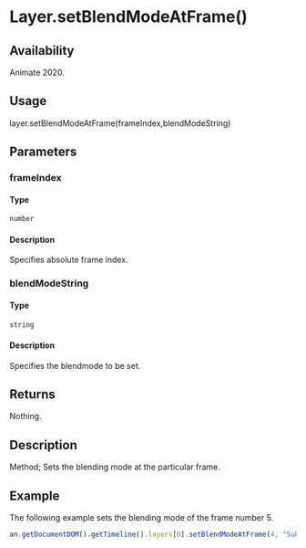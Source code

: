 # Layer.setBlendModeAtFrame()

## Availability

Animate 2020.

## Usage

layer.setBlendModeAtFrame(frameIndex,blendModeString)

## Parameters

### **frameIndex**

#### Type

```typescript
number
```

#### Description

Specifies absolute frame index.

### **blendModeString**

#### Type

```typescript
string
```

#### Description

Specifies the blendmode to be set.

## Returns

Nothing.

## Description

Method; Sets the blending mode at the particular frame.

## Example

The following example sets the blending mode of the frame number 5.

```javascript
an.getDocumentDOM().getTimeline().layers[0].setBlendModeAtFrame(4, "Subtract");
```

